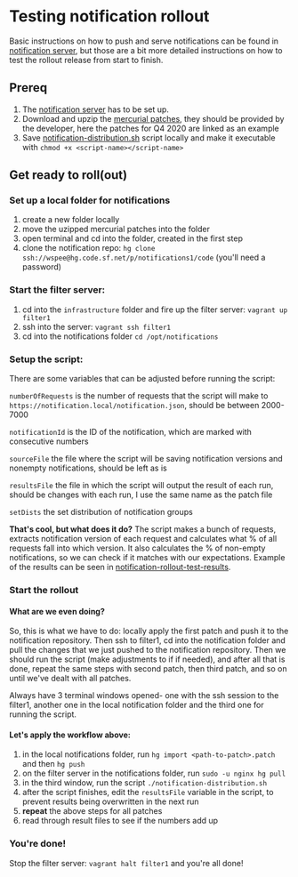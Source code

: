 # Testing notification rollout

Basic instructions on how to push and serve notifications can be found in [notification server](../notification-server.md), but those are a bit more detailed instructions on how to test the rollout release from start to finish.

## Prereq

1. The [notification server](../notification-server.md) has to be set up.
1. Download and upzip the [mercurial patches](./hg-patches), they should be provided by the developer, here the patches for Q4 2020 are linked as an example
1. Save [notification-distribution.sh](https://github.com/ursakacar/scripts-and-scraps/blob/master/notification-distribution/notification-distribution.sh) script locally and make it executable with `chmod +x <script-name></script-name>`

## Get ready to roll(out)

### Set up a local folder for notifications

1. create a new folder locally
1. move the uzipped mercurial patches into the folder
1. open terminal and cd into the folder, created in the first step
1. clone the notification repo: `hg clone ssh://wspee@hg.code.sf.net/p/notifications1/code` (you'll need a password)

### Start the filter server:

1. cd into the `infrastructure` folder and fire up the filter server: `vagrant up filter1`
1. ssh into the server: `vagrant ssh filter1`
1. cd into the notifications folder `cd /opt/notifications`

### Setup the script:

There are some variables that can be adjusted before running the script:

`numberOfRequests` is the number of requests that the script will make to `https://notification.local/notification.json`, should be between 2000-7000

`notificationId` is the ID of the notification, which are marked with consecutive numbers

`sourceFile` the file where the script will be saving notification versions and nonempty notifications, should be left as is

`resultsFile` the file in which the script will output the result of each run, should be changes with each run, I use the same name as the patch file

`setDists` the set distribution of notification groups

**That's cool, but what does it do?** The script makes a bunch of requests, extracts notification version of each request and calculates what % of all requests fall into which version. It also calculates the % of non-empty notifications, so we can check if it matches with our expectations. Example of the results can be seen in [notification-rollout-test-results](./notification-rollout-test-results).

### Start the rollout

#### What are we even doing?

So, this is what we have to do: locally apply the first patch and push it to the notification repository. Then ssh to filter1, cd into the notification folder and pull the changes that we just pushed to the notification repository. Then we should run the script (make adjustments to if if needed), and after all that is done, repeat the same steps with second patch, then third patch, and so on until we've dealt with all patches.

Always have 3 terminal windows opened- one with the ssh session to the filter1, another one in the local notification folder and the third one for running the script.

#### Let's apply the workflow above:

1. in the local notifications folder, run `hg import <path-to-patch>.patch` and then `hg push`
1. on the filter server in the notifications folder, run `sudo -u nginx hg pull`
1. in the third window, run the script `./notification-distribution.sh`
1. after the script finishes, edit the `resultsFile` variable in the script, to prevent results being overwritten in the next run
1. **repeat** the above steps for all patches
1. read through result files to see if the numbers add up

### You're done!

Stop the filter server: `vagrant halt filter1` and you're all done!
